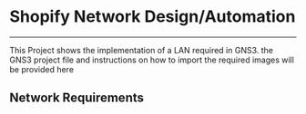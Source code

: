 # Shopify Network Design/Automation
----------------------------------------
 This Project shows the implementation of a LAN required in GNS3. the GNS3 project file and instructions on how to import the required images will be provided here  
 ## Network Requirements
 
